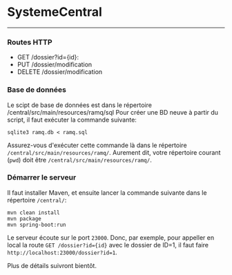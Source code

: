 # SystemeCentral
___
### Routes HTTP
* GET /dossier?id={id}:
* PUT /dossier/modification
* DELETE /dossier/modification

### Base de données
Le scipt de base de données est dans le répertoire /central/src/main/resources/ramq/sql
Pour créer une BD neuve à partir du script, il faut exécuter la commande suivante:
```
sqlite3 ramq.db < ramq.sql
```

Assurez-vous d'exécuter cette commande là dans le répertoire `/central/src/main/resources/ramq/`. Aurement dit, votre répertoire courant (`pwd`) doit être `/central/src/main/resources/ramq/`.


### Démarrer le serveur
Il faut installer Maven, et ensuite lancer la commande suivante dans le répertoire `/central/`:
```
mvn clean install
mvn package
mvn spring-boot:run
```
Le serveur écoute sur le port `23000`. Donc, par exemple, pour appeller en local la route `GET /dossier?id={id}` avec le dossier de ID=1, il faut faire `http://localhost:23000/dossier?id=1`.


Plus de détails suivront bientôt.